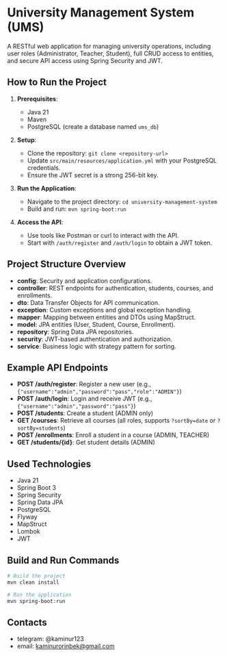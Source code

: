 # University Management System (UMS)

A RESTful web application for managing university operations, including user roles (Administrator, Teacher, Student), full CRUD access to entities, and secure API access using Spring Security and JWT.

## How to Run the Project

1. **Prerequisites**:
    - Java 21
    - Maven
    - PostgreSQL (create a database named `ums_db`)

2. **Setup**:
    - Clone the repository: `git clone <repository-url>`
    - Update `src/main/resources/application.yml` with your PostgreSQL credentials.
    - Ensure the JWT secret is a strong 256-bit key.

3. **Run the Application**:
    - Navigate to the project directory: `cd university-management-system`
    - Build and run: `mvn spring-boot:run`

4. **Access the API**:
    - Use tools like Postman or curl to interact with the API.
    - Start with `/auth/register` and `/auth/login` to obtain a JWT token.

## Project Structure Overview

- **config**: Security and application configurations.
- **controller**: REST endpoints for authentication, students, courses, and enrollments.
- **dto**: Data Transfer Objects for API communication.
- **exception**: Custom exceptions and global exception handling.
- **mapper**: Mapping between entities and DTOs using MapStruct.
- **model**: JPA entities (User, Student, Course, Enrollment).
- **repository**: Spring Data JPA repositories.
- **security**: JWT-based authentication and authorization.
- **service**: Business logic with strategy pattern for sorting.

## Example API Endpoints

- **POST /auth/register**: Register a new user (e.g., `{"username":"admin","password":"pass","role":"ADMIN"}`)
- **POST /auth/login**: Login and receive JWT (e.g., `{"username":"admin","password":"pass"}`)
- **POST /students**: Create a student (ADMIN only)
- **GET /courses**: Retrieve all courses (all roles, supports `?sortBy=date` or `?sortBy=students`)
- **POST /enrollments**: Enroll a student in a course (ADMIN, TEACHER)
- **GET /students/{id}**: Get student details (ADMIN)

## Used Technologies

- Java 21
- Spring Boot 3
- Spring Security
- Spring Data JPA
- PostgreSQL
- Flyway
- MapStruct
- Lombok
- JWT

## Build and Run Commands

```bash
# Build the project
mvn clean install

# Run the application
mvn spring-boot:run
```
## Contacts
- telegram: @kaminur123
- email: kaminurorinbek@gmail.com
